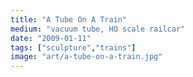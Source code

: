 ```yaml
---
title: "A Tube On A Train"
medium: "vacuum tube, HO scale railcar"
date: "2009-01-11"
tags: ["sculpture","trains"]
image: "art/a-tube-on-a-train.jpg"
---
```

